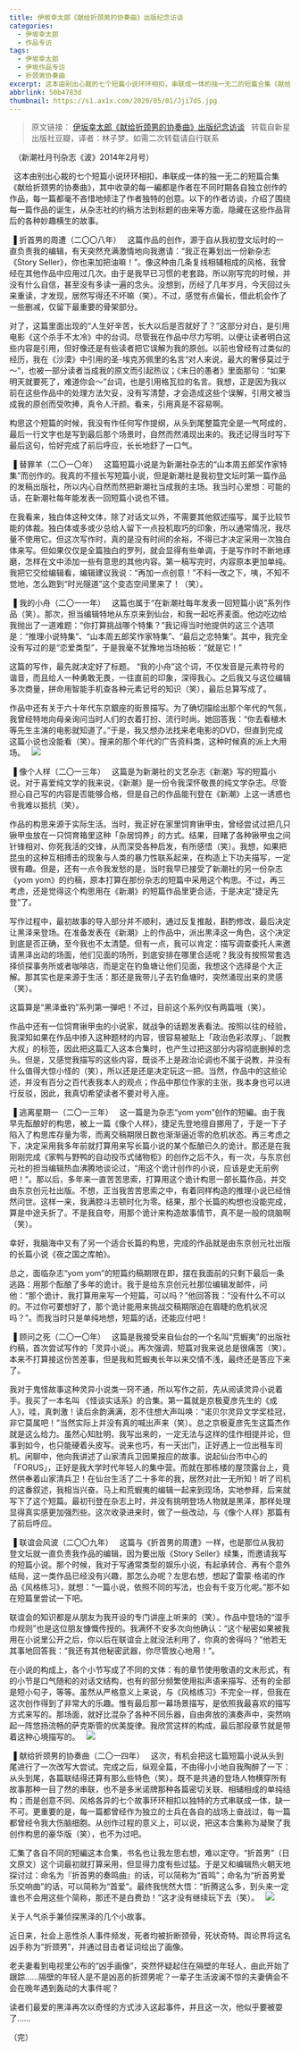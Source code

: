 ```yaml
---
title: 伊坂幸太郎《献给折颈男的协奏曲》出版纪念访谈
categories:
  - 伊坂幸太郎
  - 作品专访
tags:
  - 伊坂幸太郎
  - 伊坂作品专访
  - 折颈男协奏曲
excerpt: 这本由别出心裁的七个短篇小说环环相扣，串联成一体的独一无二的短篇合集《献给折颈男的协奏曲》，其中收录的每一編都是作者在不同时期各自独立创作的作品，每一篇都毫不吝惜地倾注了作者独特的创意。以下的作者访谈，介绍了围绕每一篇作品的诞生，从杂志社的约稿方法到标题的由来等方面，隐藏在这些作品背后的各种妙趣横生的故事。
abbrlink: 50b4783d
thumbnail: https://s1.ax1x.com/2020/05/01/Jji7dS.jpg
---
```

> 原文链接：
[伊坂幸太郎《献给折颈男的协奏曲》出版纪念访谈](https://site.douban.com/newstarpress/widget/notes/9970652/note/557335292/)
&nbsp;
转载自新星出版社豆瓣，译者：林子梦。如需二次转载请自行联系

&nbsp;
（新潮社月刊杂志《波》2014年2月号）

&nbsp;
这本由别出心裁的七个短篇小说环环相扣，串联成一体的独一无二的短篇合集《献给折颈男的协奏曲》，其中收录的每一編都是作者在不同时期各自独立创作的作品，每一篇都毫不吝惜地倾注了作者独特的创意。以下的作者访谈，介绍了围绕每一篇作品的诞生，从杂志社的约稿方法到标题的由来等方面，隐藏在这些作品背后的各种妙趣横生的故事。

&nbsp;
▌折首男的周遭（二〇〇八年）
&nbsp;
这篇作品的创作，源于自从我初登文坛时的一直负责我的编辑，有天突然充满激情地向我邀请：“我正在筹划出一份新杂志《Story Seller》，你也来加把油嘛！”。像这种由几条复线相辅相成的风格，我曾经在其他作品中应用过几次。由于是我早已习惯的老套路，所以刚写完的时候，并没有什么自信，甚至没有多读一遍的念头。没想到，历经了几年岁月，今天回过头来重读，才发现，居然写得还不坏嘛（笑）。不过，感觉有点偏长，借此机会作了一些删减，仅留下最重要的骨架部分。

对了，这篇里面出现的“人生好辛苦，长大以后是否就好了？”这部分对白，是引用电影《这个杀手不太冷》中的台词。尽管我在作品中尽力写明，以便让读者明白这些内容是引用，但好像还是有些读者把它误解为我的原创。以前也曾经有过类似的经历，我在《沙漠》中引用的圣-埃克苏佩里的名言“对人来说，最大的奢侈莫过于～”，也被一部分读者当成我的原文而引起热议；《末日的愚者》里面那句：“如果明天就要死了，难道你会～”台词，也是引用格瓦拉的名言。我想，正是因为我以前在这些作品中的处理方法欠妥，没有写清楚，才会造成这些个误解，引用文被当成我的原创而受吹捧，真令人汗颜。看来，引用真是不容易啊。

构思这个短篇的时候，我没有作任何写作提纲，从头到尾整篇完全是一气呵成的，最后一行文字也是写到最后那个场景时，自然而然涌现出来的。我还记得当时写下最后这句，恰好完成了前后呼应，长长地舒了一口气。

&nbsp;
▌替罪羊（二〇一〇年）
&nbsp;
这篇短篇小说是为新潮社杂志的“山本周五郎奖作家特集”而创作的。我真的不擅长写短篇小说，但是新潮社是我初登文坛时第一篇作品的发稿出版社，所以内心自然而然把新潮社当成我的主场。我当时心里想：可能的话，在新潮社每年能发表一回短篇小说也不错。

在我看来，独白体这种文体，除了对话文以外，不需要其他叙述描写，属于比较节能的体裁。独白体或多或少总给人留下一点投机取巧的印象，所以通常情况，我尽量不使用它。但这次写作时，真的是没有时间的余裕，不得已才决定采用一次独白体来写。但如果仅仅是全篇独白的罗列，就会显得有些单调，于是写作时不断地琢磨，怎样在文中添加一些有意思的其他内容。第一稿写完时，内容原本更加单纯。我把它交给编辑看，编辑建议我说：“再加一点创意！”不料一改之下，咦，不知不觉地，怎么跑到“时光隧道”这个变态空间里来了！（笑）。

&nbsp;
▌我的小舟（二〇一一年）
&nbsp;
这篇也属于“在新潮社每年发表一回短篇小说”系列作品（笑）。那次，担当编辑特地从东京来到仙台，和我一起吃荞麦面。他边吃边给我抛出了一道难题：“你打算挑战哪个特集？”我记得当时他提供的这三个选项是：“推理小说特集”、“山本周五郎奖作家特集”、“最后之恋特集”。其中，我完全没有写过的是“恋爱类型”，于是我毫不犹豫地当场拍板：“就是它！”

这篇的写作，最先就决定好了标题。 “我的小舟”这个词，不仅发音是元素符号的谐音，而且给人一种勇敢无畏，一往直前的印象，深得我心。之后我又与这位编辑多次商量，拼命用智能手机查各种元素记号的知识（笑），最后总算写成了。

作品中还有关于六十年代东京銀座的街景描写。为了确切描绘出那个年代的气氛，我曾经特地向母亲询问当时人们的衣着打扮、流行时尚。她回答我：“你去看植木等先生主演的电影就知道了。”于是，我又想办法找来老电影的DVD，但直到完成这篇小说也没能看（笑）。搜来的那个年代的广告资料类，这种时候真的派上大用场。
&nbsp;
![](https://s1.ax1x.com/2020/05/01/JjiqiQ.jpg)

&nbsp;
▌像个人样（二〇一三年）
&nbsp;
这篇是为新潮社的文艺杂志《新潮》写的短篇小说。对于喜爱纯文学的我来说，《新潮》是一份令我深怀敬畏的纯文学杂志。尽管担心自己写的内容是否能够合格，但是自己的作品能刊登在《新潮》上这一诱惑也令我难以抵抗（笑）。

作品的构思来源于实际生活。当时，我正好在家里饲育锹甲虫，曾经尝试过把几只锹甲虫放在一只饲育箱里这种「杂居饲养」的方式。结果，目睹了各种锹甲虫之间针锋相对、你死我活的交锋，从而深受各种启发，有所感悟（笑）。我想，如果把昆虫的这种互相搏击的现象与人类的暴力性联系起来，在构造上下功夫描写，一定很有趣。但是，还有一点令我发愁的是，当时我早已接受了新潮社的另一份杂志《yom yom》的约稿，原本打算在那份杂志的短篇中采用这个构思。不过，再三考虑，还是觉得这个构思用在《新潮》的短篇作品里更合适，于是决定“捷足先登”了。

写作过程中，最初故事的导入部分并不顺利，通过反复推敲，斟酌修改，最后决定让黑泽来登场。在准备发表在《新潮》上的作品中，派出黒泽这一角色，这个决定到底是否正确，至今我也不太清楚。但有一点，我可以肯定：描写调查委托人来邀请黑泽出动的场面，他们见面的场所，到底安排在哪里合适呢？我没有按照常套选择侦探事务所或者咖啡店，而是定在钓鱼塘让他们见面，我想这个选择是个大正解。那其实也是来源于生活：那还是我带儿子去钓鱼塘时，突然涌现出来的灵感（笑）。

这篇算是“黑泽垂钓”系列第一弾吧！不过，目前这个系列仅有两篇哦（笑）。

作品中还有一位饲育锹甲虫的小说家，就战争的话题发表看法。按照以往的经验，我深知如果在作品中掺入这种题材的内容，很容易被贴上「政治色彩浓厚」、「説教大叔」的标签，因此把这篇汇入这本合集时，也产生过把这部分内容彻底删掉的念头。但是，又感觉我描写的这些内容，既谈不上是政治论调也不属于说教，并没有什么值得大惊小怪的（笑），所以还是还是决定玩这一把。当然，作品中的这些论述，并没有百分之百代表我本人的观点；作品中那位作家的主张，我本身也可以进行反驳，因此，我真切希望读者不要对号入座。

&nbsp;
▌逃离星期一（二〇一三年）
&nbsp;
这一篇是为杂志“yom yom”创作的短編。由于我早先酝酿好的构思，被上一篇《像个人样》，捷足先登地擅自挪用了，于是一下子陷入了构思库存量为零，而离交稿期限日数也渐渐逼近零的危机状态。再三考虑之下，决定采用我多年前就打算用来写长篇小说的某个酝酿已久的诡计。那还是在我刚刚完成《家鸭与野鸭的自动投币式储物柜》的创作之后不久，有一次，与东京创元社的担当编辑热血沸腾地谈论过，“用这个诡计创作的小说，应该是史无前例吧！”。那以后，多年来一直苦苦思索，打算用这个诡计构思一部长篇作品，并交由东京创元社出版。不想，正当我苦苦思索之中，有着同样构造的推理小说已经悄然问世。这样一来，我满腔斗志顿时化为零。结果，那个长篇的构想也没能完成，算是中途夭折了。不是我自夸，用那个诡计来构造故事情节，真不是一般的烧脑啊（笑）。

幸好，我脑海中又有了另一个适合长篇的构思，完成的作品就是由东京创元社出版的长篇小说《夜之国之库帕》。

总之，面临杂志“yom yom”的短篇约稿期限在即，摆在我面前的只剩下最后一条逃路：用那个酝酿了多年的诡计。我于是给东京创元社那位编辑发邮件，问他：“那个诡计，我打算用来写一个短篇，可以吗？”他回答我：“没有什么不可以的。不过你可要想好了，那个诡计能用来挑战交稿期限迫在眉睫的危机状况吗？”。而我当时只是单纯地想，短篇的话，还能应付吧！

&nbsp;
▌顾问之死（二〇一〇年）
&nbsp;
这篇是我接受来自仙台的一个名叫“荒蝦夷”的出版社约稿，首次尝试写作的「灵异小说」。再次强调，短篇对我来说总是很痛苦（笑）。本来不打算接这份苦差事，但是我和荒蝦夷长年以来交情不浅，最终还是答应下来了。

我对于鬼怪故事这种灵异小说类一窍不通，所以写作之前，先从阅读灵异小说着手。我买了一本名叫 《怪谈实话系》的合集。第一篇就是京极夏彦先生的《成人》，哇，真刺激！读后余韵满满，忍不住想大声叫唤：“诺贝尔灵异文学奖桂冠，非它莫属吧！”当然实际上并没有真的喊出声来（笑）。总之京极夏彦先生这篇杰作就是这么给力。虽然心知肚明，我写出来的，一定无法与这样的佳作相提并论，但事到如今，也只能硬着头皮写。说来也巧，有一天出门，正好遇上一位出租车司机。闲聊中，他向我讲述了山家清兵卫因果报应的故事。说起仙台市中心的「FORUS」，正好是我大学时代年轻人的集中营。而就在那栋楼的屋顶露台上，竟然供奉着山家清兵卫！在仙台生活了二十多年的我，居然对此一无所知！听了司机的这番叙述，我相当兴奋。马上和荒蝦夷的编辑一起来到现场，实地参拜，后来就写下了这个短篇。最初刊登在杂志上时，并没有挑明登场人物就是黑泽，那样处理显得真实感更加强烈些。这次收录进来时，做了一些改动，与《像个人样》那篇有了前后呼应。

&nbsp;
▌联谊会风波（二〇〇九年）
&nbsp;
这篇与《折首男的周遭》一样，也是那位从我初登文坛就一直负责我作品的编辑，因为要出版《Story Seller》续集，而邀请我写的短篇小说。那个时候，我对于写通常类型的娱乐小说，有起承转合、再有个意外结局，这一类作品已经没有兴趣，那怎么办呢？左思右想，想起了雷蒙·格诺的作品《风格练习》，就想：“一篇小说，依照不同的写法，也会有千变万化呢。”那不如在短篇里尝试一下吧。

联谊会的知识都是从朋友为我开设的专门讲座上听来的（笑）。作品中登场的“湿手巾规则”也是这位朋友慷慨传授的。我满怀不安多次向他确认：“这个秘密如果被我用在小说里公开之后，你以后在联谊会上就没法利用了，你真的舍得吗？”他若无其事地回答我：“我还有其他秘密武器，你尽管放心地用！”。

在小说的构成上，各个小节写成了不同的文体：有的章节使用敬语的文末形式，有的小节是口气随和的对话文结构，也有的部分频繁使用拟声语来描写、还有的全部是短小句子，等等。虽然从严格意义上来说，与《风格练习》不完全一样，但我在这次创作得到了非常大的乐趣。惟有最后那一幕场景描写，是依照我最喜欢的描写方式来写的。那场面，就好比混杂了各种不同乐器，自由奔放的演奏声中，突然响起一阵悠扬流畅的萨克斯管的优美旋律。我欣赏这样的构成，最后那段章节就是带着这种心境描写的。
&nbsp;
![](https://s1.ax1x.com/2020/05/01/JjiHIg.jpg)

&nbsp;
▌献给折颈男的协奏曲（二〇一四年）
&nbsp;
这次，有机会把这七篇短篇小说从头到尾进行了一次改写大尝试。完成之后，纵观全篇，不由得小小地自我陶醉了一下：从头到尾，各篇联结得还算有那么些特色（笑）。既不是共通的登场人物横穿所有故事那种一目了然的串联，也不是多米诺牌那种各篇密切关联、相辅相成的单纯结构；而是创意不同、风格各异的七个故事环环相扣以独特的方式串联成一体，缺一不可。更重要的是，每一篇都曾经作为独立的士兵在各自的战场上奋战过，每一篇都曾经令我大伤脑细胞。从创作过程的意义上，可以说，把这本合集称为凝聚了我创作构思的豪华版（笑），也不为过吧。

汇集了各自不同的短編这本合集，书名也让我左思右想，难以定夺。“折首男”（日文原文）这个词最初就打算采用，但显得力度有些过猛。于是又和编辑热火朝天地探讨过：命名为『折首男的奏鸣曲』的话，可以简称为“首鸣”；命名为“折首男爱乐交响曲”的话，可以简称为“首爱”。最终我恍然大悟：“折腾这么多，到头来一定谁也不会用这些个简称，那还不是白费劲！”这才没有继续玩下去（笑）。
&nbsp;
![](https://s1.ax1x.com/2020/05/01/JjiLGj.jpg)

关于人气杀手兼侦探黑泽的几个小故事。

近日来，社会上恶性杀人事件频发，死者均被折断颈骨，死状奇特。舆论界将这名凶手称为“折颈男”，并通过目击者证词绘出了画像。

老夫妻看到电视里公布的“凶手画像”，突然怀疑起住在隔壁的年轻人，由此开始了跟踪……隔壁的年轻人是不是凶恶的折颈男呢？一辈子生活波澜不惊的夫妻俩会不会在晚年遇到轰动的大事件呢？

读者们最爱的黑泽再次以奇怪的方式涉入这起事件，并且这一次，他似乎要被耍了…… 

（完）
